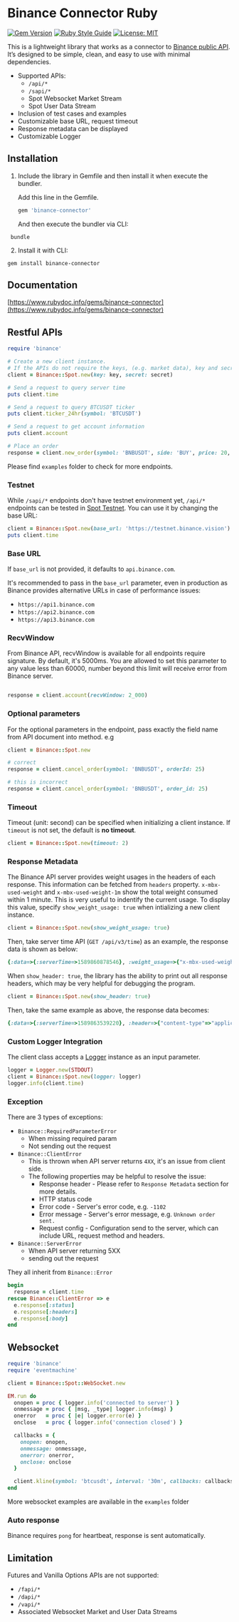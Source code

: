 # Binance Connector Ruby

[![Gem Version](https://badge.fury.io/rb/binance-connector.svg)](https://badge.fury.io/rb/binance-connector)
[![Ruby Style Guide](https://img.shields.io/badge/code_style-rubocop-brightgreen.svg)](https://github.com/rubocop-hq/rubocop)
[![License: MIT](https://img.shields.io/badge/License-MIT-yellow.svg)](https://opensource.org/licenses/MIT)

This is a lightweight library that works as a connector to [Binance public API](https://github.com/binance/binance-spot-api-docs). It’s designed to be simple, clean, and easy to use with minimal dependencies.

- Supported APIs:
    - `/api/*`
    - `/sapi/*`
    - Spot Websocket Market Stream
    - Spot User Data Stream
- Inclusion of test cases and examples
- Customizable base URL, request timeout
- Response metadata can be displayed
- Customizable Logger

## Installation

1. Include the library in Gemfile and then install it when execute the bundler.

	Add this line in the Gemfile.

	```ruby
	gem 'binance-connector'
	```

	And then execute the bundler via CLI:

  ```shell
   bundle
  ```
2. Install it with CLI:
  ```shell
  gem install binance-connector
  ```
## Documentation

[https://www.rubydoc.info/gems/binance-connector](https://www.rubydoc.info/gems/binance-connector)
## Restful APIs

```ruby
require 'binance'

# Create a new client instance.
# If the APIs do not require the keys, (e.g. market data), key and secret can be omitted.
client = Binance::Spot.new(key: key, secret: secret)

# Send a request to query server time
puts client.time

# Send a request to query BTCUSDT ticker
puts client.ticker_24hr(symbol: 'BTCUSDT')

# Send a request to get account information
puts client.account

# Place an order
response = client.new_order(symbol: 'BNBUSDT', side: 'BUY', price: 20, quantity: 1, type: 'LIMIT', timeInForce: 'GTC')
```


Please find `examples` folder to check for more endpoints.


### Testnet

While `/sapi/*` endpoints don't have testnet environment yet, `/api/*` endpoints can be tested in 
[Spot Testnet](https://testnet.binance.vision/). You can use it by changing the base URL:

```ruby
client = Binance::Spot.new(base_url: 'https://testnet.binance.vision')
puts client.time
```

### Base URL

If `base_url` is not provided, it defaults to `api.binance.com`.

It's recommended to pass in the `base_url` parameter, even in production as Binance provides alternative URLs in case of performance issues:

- `https://api1.binance.com`
- `https://api2.binance.com`
- `https://api3.binance.com`

### RecvWindow

From Binance API, recvWindow is available for all endpoints require signature. By default, it's 5000ms.
You are allowed to set this parameter to any value less than 60000, number beyond this limit will receive error from Binance server.
```ruby

response = client.account(recvWindow: 2_000)

```

### Optional parameters

For the optional parameters in the endpoint, pass exactly the field name from API document into method.
e.g

```ruby
client = Binance::Spot.new

# correct
response = client.cancel_order(symbol: 'BNBUSDT', orderId: 25)

# this is incorrect
response = client.cancel_order(symbol: 'BNBUSDT', order_id: 25)
```

### Timeout

Timeout (unit: second) can be specified when initializing a client instance. If `timeout` is not set, the default is **no timeout**.

```ruby
client = Binance::Spot.new(timeout: 2)
```

### Response Metadata

The Binance API server provides weight usages in the headers of each response. This information can be fetched from `headers` property. `x-mbx-used-weight` and `x-mbx-used-weight-1m` show the total weight consumed within 1 minute. This is very useful to indentify the current usage.
To display this value, specify `show_weight_usage: true` when intializing a new client instance.

```ruby
client = Binance::Spot.new(show_weight_usage: true)
```

Then, take server time API (`GET /api/v3/time`) as an example, the response data is shown as below:

```ruby
{:data=>{:serverTime=>1589860878546}, :weight_usage=>{"x-mbx-used-weight"=>"1", "x-mbx-used-weight-1m"=>"1"}}
```

When `show_header: true`, the library has the ability to print out all response headers, which may be very helpful for debugging the program.

```ruby
client = Binance::Spot.new(show_header: true)
```

Then, take the same example as above, the response data becomes:

```ruby
{:data=>{:serverTime=>1589863539220}, :header=>{"content-type"=>"application/json;charset=utf-8",...}}
```

### Custom Logger Integration

The client class accepts a [Logger](https://ruby-doc.org/stdlib-2.4.0/libdoc/logger/rdoc/Logger.html) instance as an input parameter.

```ruby
logger = Logger.new(STDOUT)
client = Binance::Spot.new(logger: logger)
logger.info(client.time)
```

### Exception

There are 3 types of exceptions:
- `Binance::RequiredParameterError`
  - When missing required param
  - Not sending out the request
- `Binance::ClientError`
  - This is thrown when API server returns `4XX`, it's an issue from client side.
  - The following properties may be helpful to resolve the issue:
    - Response header - Please refer to `Response Metadata` section for more details.
    - HTTP status code
    - Error code - Server's error code, e.g. `-1102`
    - Error message - Server's error message, e.g. `Unknown order sent.`
    - Request config - Configuration send to the server, which can include URL, request method and headers.
- `Binance::ServerError`
  - When API server returning 5XX
  - sending out the request

They all inherit from `Binance::Error`

```ruby
begin
  response = client.time
rescue Binance::ClientError => e
  e.response[:status]
  e.response[:headers]
  e.response[:body]
end
```

## Websocket

```ruby
require 'binance'
require 'eventmachine'

client = Binance::Spot::WebSocket.new

EM.run do
  onopen = proc { logger.info('connected to server') }
  onmessage = proc { |msg, _type| logger.info(msg) }
  onerror   = proc { |e| logger.error(e) }
  onclose   = proc { logger.info('connection closed') }

  callbacks = {
    onopen: onopen,
    onmessage: onmessage,
    onerror: onerror,
    onclose: onclose
  }

  client.kline(symbol: 'btcusdt', interval: '30m', callbacks: callbacks)
end
```

More websocket examples are available in the `examples` folder

### Auto response
Binance requires `pong` for heartbeat, response is sent automatically.

## Limitation

Futures and Vanilla Options APIs are not supported:

  - `/fapi/*`
  - `/dapi/*`
  - `/vapi/*`
  -  Associated Websocket Market and User Data Streams
